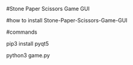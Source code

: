 #Stone Paper Scissors Game GUI


#how to install Stone-Paper-Scissors-Game-GUI

#commands

pip3 install pyqt5

python3 game.py

